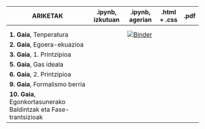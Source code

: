 


  | ARIKETAK  | **.ipynb**, izkutuan | **.ipynb**, agerian | **.html + .css** | **.pdf** |
  | ---       | ---                  | ---                 | ---              | ---      |
  |   |   |   |   |   |
  |   |   |   |   |   |
  | **1. Gaia**, Tenperatura |   | [![Binder](https://mybinder.org/badge_logo.svg)](https://mybinder.org/v2/gh/jmigartua/TermodinamikaFisikaEstatistikoa2019_2020_ika/master?filepath=tree%2F1_Termodinamika_2019_2020%2F0_Ariketak_notebooks%2FAriketak_1Gaia_Tenperatura_2pdf.ipynb)  |   |   |
  | **2. Gaia**, Egoera-ekuazioa |   |   |   |   |
  | **3. Gaia**, 1. Printzipioa   |   |   |   |   |
  | **5. Gaia**, Gas ideala   |   |   |   |   |
  | **6. Gaia**, 2. Printzipioa    |   |   |   |   |
  | **9. Gaia**, Formalismo berria    |   |   |   |   |
  | **10. Gaia**, Egonkortasunerako Baldintzak eta Fase-trantsizioak    |
